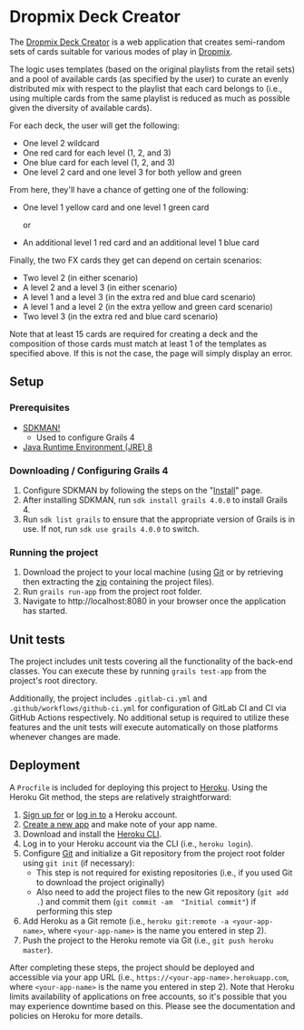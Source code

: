 # Dropmix Deck Creator

The <a href="https://github.com/TheJizel/DropmixDeckCreator">Dropmix Deck Creator</a> is a web application that creates
semi-random sets of cards suitable for various modes of play in <a href="https://www.dropmix.com/">Dropmix</a>.

The logic uses templates (based on the original playlists from the retail sets) and a pool of available cards (as 
specified by the user) to curate an evenly distributed mix with respect to the playlist that each card belongs to (i.e., 
using multiple cards from the same playlist is reduced as much as possible given the diversity of available cards).

For each deck, the user will get the following:
 - One level 2 wildcard
 - One red card for each level (1, 2, and 3)
 - One blue card for each level (1, 2, and 3)
 - One level 2 card and one level 3 for both yellow and green
 
From here, they'll have a chance of getting one of the following:
 - One level 1 yellow card and one level 1 green card
 
    or
 
 - An additional level 1 red card and an additional level 1 blue card
 
Finally, the two FX cards they get can depend on certain scenarios:
 - Two level 2 (in either scenario)
 - A level 2 and a level 3 (in either scenario)
 - A level 1 and a level 3 (in the extra red and blue card scenario)
 - A level 1 and a level 2 (in the extra yellow and green card scenario)
 - Two level 3 (in the extra red and blue card scenario)
 
Note that at least 15 cards are required for creating a deck and the composition of those cards must match at least 1 of
the templates as specified above. If this is not the case, the page will simply display an error.
  
## Setup

### Prerequisites

- <a href="http://sdkman.io/" target="_blank">SDKMAN!</a>
    - Used to configure Grails 4
- <a href="https://www.oracle.com/technetwork/java/javase/downloads/jre8-downloads-2133155.html">Java Runtime Environment (JRE) 8</a>

### Downloading / Configuring Grails 4

1. Configure SDKMAN by following the steps on the "<a href="http://sdkman.io/install.html">Install</a>" page.
2. After installing SDKMAN, run `sdk install grails 4.0.0` to install Grails 4.
3. Run `sdk list grails` to ensure that the appropriate version of Grails is in use. If not, 
run `sdk use grails 4.0.0` to switch.

### Running the project 

1. Download the project to your local machine (using <a href="https://git-scm.com/">Git</a> or by retrieving then
extracting the <a href="https://github.com/TheJizel/DropmixDeckCreator/archive/master.zip">zip</a> containing the 
project files).
2. Run `grails run-app` from the project root folder.
3. Navigate to http://localhost:8080 in your browser once the application has started.

## Unit tests

The project includes unit tests covering all the functionality of the back-end classes. You can execute these by running
`grails test-app` from the project's root directory.

Additionally, the project includes `.gitlab-ci.yml` and `.github/workflows/github-ci.yml` for configuration of GitLab CI
and CI via GitHub Actions respectively. No additional setup is required to utilize these features and the unit tests 
will execute automatically on those platforms whenever changes are made.

## Deployment

A `Procfile` is included for deploying this project to <a href="https://www.heroku.com/">Heroku</a>. Using the Heroku 
Git method, the steps are relatively straightforward:

1. <a href="https://signup.heroku.com/login">Sign up for</a> or <a href="https://id.heroku.com/login">log in to</a> a 
Heroku account.
2. <a href="https://dashboard.heroku.com/new-app?org=personal-apps">Create a new app</a> and make note of your app name.
3. Download and install the <a href="https://devcenter.heroku.com/articles/heroku-command-line">Heroku CLI</a>.
4. Log in to your Heroku account via the CLI (i.e., `heroku login`).
5. Configure <a href="https://git-scm.com/">Git</a> and initialize a Git repository from the project root folder 
using `git init` (if necessary):
   - This step is not required for existing repositories (i.e., if you used Git to download the project originally)
   - Also need to add the project files to the new Git repository (`git add .`) and commit them (`git commit -am 
   "Initial commit"`) if performing this step
6. Add Heroku as a Git remote (i.e., `heroku git:remote -a <your-app-name>`, where `<your-app-name>` is the name you 
entered in step 2).
7. Push the project to the Heroku remote via Git (i.e., `git push heroku master`).

After completing these steps, the project should be deployed and accessible via your app URL 
(i.e., `https://<your-app-name>.herokuapp.com`, where `<your-app-name>` is the name you entered in step 2). Note that
Heroku limits availability of applications on free accounts, so it's possible that you may experience downtime based on
this. Please see the documentation and policies on Heroku for more details.